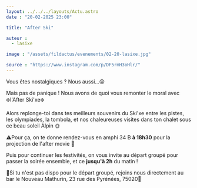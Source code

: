 ```yaml
---
layout: ../../../layouts/Actu.astro
date : "20-02-2025 23:00"

title: "After Ski"

auteur :
  - lasixe

image : "/assets/fildactus/evenements/02-20-lasixe.jpg"

source : "https://www.instagram.com/p/DF5rmH3oHlr/"
---
```


Vous êtes nostalgiques ? Nous aussi...😔

Mais pas de panique ! Nous avons de quoi vous remonter le moral avec ❄️l'After Ski'xe❄️

Alors replonge-toi dans tes meilleurs souvenirs du Ski'xe entre les pistes, les olympiades, la tombola, et nos chaleureuses visites dans ton chalet sous ce beau soleil Alpin 🌞

⚠️Pour ça, on te donne rendez-vous en amphi 34 B __à 18h30__ pour la projection de l'after movie 🎥

Puis pour continuer les festivités, on vous invite au départ groupé pour passer la soirée ensemble, et ce __jusqu'à 2h__ du matin !

📍Si tu n'est pas dispo pour le départ groupé, rejoins nous directement au bar le Nouveau Mathurin, 23 rue des Pyrénées, 75020📍